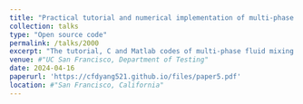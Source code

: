 ```yaml
---
title: "Practical tutorial and numerical implementation of multi-phase flow simulation based on phase-field model"
collection: talks
type: "Open source code"
permalink: /talks/2000
excerpt: "The tutorial, C and Matlab codes of multi-phase fluid mixing in a tilted channel. The tutorial can be found in the aforementioned link. The C code (for computation) and Matlab code (for post-treatment) are pasted here. <br/><img src='/images/TTTU.png' width='400px'>"
venue: #"UC San Francisco, Department of Testing"
date: 2024-04-16
paperurl: 'https://cfdyang521.github.io/files/paper5.pdf'
location: #"San Francisco, California"
---
```


